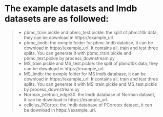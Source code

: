 # The example datasets and lmdb datasets are as followed:
> * pbmc_train.pickle and pbmc_test.pickle: the split of pbmc10k data, they can be download in https://example_url.
> * pbmc_lmdb: the exmple folder for pbmc lmdb databse, it can be download in https://example_url. It contains all, train and test three splits. You can generate it with pbmc_train.pickle and pbmc_test.pickle by process_downstream.py
> * MS_train.pickle and MS_test.pickle: the split of pbmc10k data, they can be download in https://example_url.
> * MS_lmdb: the exmple folder for MS lmdb database, it can be download in https://example_url. It contains all, train and test three splits. You can generate it with MS_train.pickle and MS_test.pickle by process_downstream.py
> * Norman_pretrain_edge30: the lmdb database of Norman dataset, it can be download in https://example_url.
> * cellclus_PCortex: the lmdb database of PCoretex dataset, it can be download in https://example_url.
